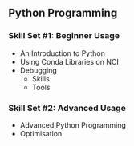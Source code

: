 Python Programming
-------------------

### Skill Set #1: Beginner Usage
* An Introduction to Python
* Using Conda Libraries on NCI
* Debugging
  * Skills
  * Tools

### Skill Set #2: Advanced Usage
* Advanced Python Programming
* Optimisation

